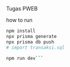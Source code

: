 Tugas PWEB

how to run
```bash
npm install
npx prisma generate
npx prisma db push
# import transaksi.sql

npm run dev```

